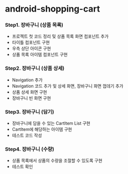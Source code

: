 # android-shopping-cart
### Step1. 장바구니 (상품 목록)
- 프로젝트 첫 코드 정리 및 상품 목록 화면 컴포넌트 추가
- 타이틀 컴포넌트 구현
- 우측 상단 아이콘 구현
- 상품 목록 아이템 컴포넌트 구현

### Step2. 장바구니 (상품 상세)
- Navigation 추가
- Navigation 코드 추가 및 상세 화면, 장바구니 화면 껍데기 추가
- 상품 상세 화면 구현
- 장바구니 빈 화면 구현

### Step3. 장바구니 (담기)
- 장바구니에 담을 수 있는 CartItem List 구현
- CartItem에 해당하는 아이템 구현
- 테스트 코드 작성

### Step4. 장바구니 (수량)
- 상품 목록에서 상품의 수량을 조절할 수 있도록 구현 
- 테스트 확인